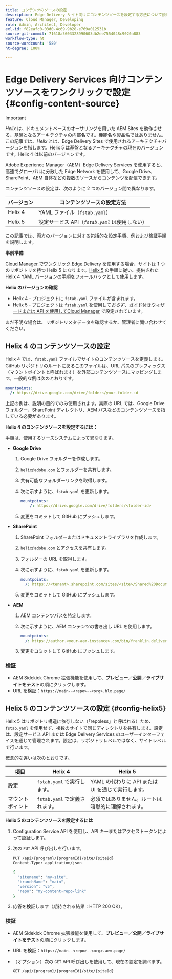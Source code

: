```yaml
---
title: コンテンツのソースの設定
description: Edge Delivery サイト向けにコンテンツソースを設定する方法について説明します。Helix 4 アーキテクチャで「fstab.yaml」を使用するか、Helix 5 アーキテクチャで Cloud Manager（または Configuration Service API）のガイド付きウィザードを使用します。
feature: Cloud Manager, Developing
role: Admin, Architect, Developer
exl-id: f82eafc0-03d0-4c69-9b28-e769a012531b
source-git-commit: 71618a5603328990603db2ee7554048c9020a883
workflow-type: ht
source-wordcount: '580'
ht-degree: 100%

---
```


# Edge Delivery Services 向けコンテンツソースをワンクリックで設定 {#config-content-source}

>[!IMPORTANT]
>
>*Helix* は、ドキュメントベースのオーサリングを用いた AEM Sites を動作させる、基盤となるアーキテクチャの内部名です。機能名や製品名ではありません。この記事では、*Helix* とは、Edge Delivery Sites で使用されるアーキテクチャバージョンを指します。Helix 5 は基盤となるアーキテクチャの現在のバージョンです。Helix 4 は以前のバージョンです。

Adobe Experience Manager（AEM）Edge Delivery Services を使用すると、高速でグローバルに分散した Edge Network を使用して、Google Drive、SharePoint、AEM 自体などの複数のソースからコンテンツを配信できます。

コンテンツソースの設定は、次のように 2 つのバージョン間で異なります。

| バージョン | コンテンツソースの設定方法 |
| --- | --- |
| Helix 4 | YAML ファイル（`fstab.yaml`） |
| Helix 5 | 設定サービス API（*`fstab.yaml`* は使用しない） |

この記事では、両方のバージョンに対する包括的な設定手順、例および検証手順を説明します。

**事前準備**

[Cloud Manager でワンクリック Edge Delivery](/help/implementing/cloud-manager/edge-delivery/create-edge-delivery-site.md##one-click-edge-delivery-site) を使用する場合、サイトは 1 つのリポジトリを持つ Helix 5 になります。[Helix 5](#config-helix5) の手順に従い、提供された Helix 4 YAML バージョンの手順をフォールバックとして使用します。

**Helix のバージョンの確認**

* Helix 4 - プロジェクトに `fstab.yaml` ファイルが含まれます。
* Helix 5 - プロジェクトは `fstab.yaml` を使用して&#x200B;*おらず*、[ガイド付きウィザードまたは API を使用してCloud Manager](/help/implementing/cloud-manager/edge-delivery/add-edge-delivery-site.md) で設定されています。

まだ不明な場合は、リポジトリメタデータを確認するか、管理者に問い合わせてください。

## Helix 4 のコンテンツソースの設定

Helix 4 では、`fstab.yaml` ファイルでサイトのコンテンツソースを定義します。GitHub リポジトリのルートにあるこのファイルは、URL パスのプレフィックス（マウントポイントと呼ばれます）を外部コンテンツソースにマッピングします。一般的な例は次のとおりです。

```yaml
mountpoints:
  /: https://drive.google.com/drive/folders/your-folder-id
```

上記の例は、説明の目的でのみ使用されます。実際の URL では、Google Drive フォルダー、SharePoint ディレクトリ、AEM パスなどのコンテンツソースを指している必要があります。

**Helix 4 のコンテンツソースを設定するには：**

手順は、使用するソースシステムによって異なります。

* **Google Drive**

   1. Google Drive フォルダーを作成します。
   1. `helix@adobe.com` とフォルダーを共有します。
   1. 共有可能なフォルダーリンクを取得します。
   1. 次に示すように、`fstab.yaml` を更新します。

      ```yaml
      mountpoints: 
          /: https://drive.google.com/drive/folders/<folder-id>
      ```

   1. 変更をコミットして GitHub にプッシュします。

* **SharePoint**

   1. SharePoint フォルダーまたはドキュメントライブラリを作成します。
   1. `helix@adobe.com` とアクセスを共有します。
   1. フォルダーの URL を取得します。
   1. 次に示すように、`fstab.yaml` を更新します。

      ```yaml
      mountpoints:
        /: https://<tenant>.sharepoint.com/sites/<site>/Shared%20Documents/<folder>
      ```

   1. 変更をコミットして GitHub にプッシュします。

* **AEM**

   1. AEM コンテンツパスを特定します。
   1. 次に示すように、AEM コンテンツの書き出し URL を使用します。

      ```yaml
      mountpoints:
        /: https://author.<your-aem-instance>.com/bin/franklin.delivery/<org>/<repo>/main
      ```

   1. 変更をコミットして GitHub にプッシュします。

### 検証

* AEM Sidekick Chrome 拡張機能を使用して、**プレビュー**／**公開**／**ライブサイトをテスト**&#x200B;の順にクリックします。
* URL を検証：`https://main--<repo>--<org>.hlx.page/`

## Helix 5 のコンテンツソースの設定 {#config-helix5}

Helix 5 はリポジトリ構造に依存しない（「repoless」と呼ばれる）ため、`fstab.yaml` を使用せず、複数のサイトで同じディレクトリを共有します。設定は、設定サービス API または Edge Delivery Services のユーザーインターフェイスを通じて管理されます。設定は、リポジトリレベルではなく、サイトレベルで行います。

概念的な違いは次のとおりです。

| 項目 | Helix 4 | Helix 5 |
| --- | --- | --- |
| 設定 | `fstab.yaml` で実行します。 | YAML の代わりに API または UI を通じて実行します。 |
| マウントポイント | `fstab.yaml` で定義されます。 | 必須ではありません。ルートは暗黙的に理解されます。 |

**Helix 5 のコンテンツソースを設定するには**

1. Configuration Service API を使用し、API キーまたはアクセストークンによって認証します。
1. 次の `PUT` API 呼び出しを行います。

   ```bash {.line-numbering}
   PUT /api/{program}/{programId}/site/{siteId}
   Content-Type: application/json
   
   {
     "sitename": "my-site",
     "branchName": "main",
     "version": "v5",
     "repo": "my-content-repo-link"
   }
   ```

1. 応答を検証します（期待される結果：HTTP 200 OK）。

### 検証

* AEM Sidekick Chrome 拡張機能を使用して、**プレビュー**／**公開**／**ライブサイトをテスト**&#x200B;の順にクリックします。
* URL を検証：`https://main--<repo>--<org>.aem.page/`
* （オプション）次の `GET` API 呼び出しを使用して、現在の設定を調べます。

  ```bash
  GET /api/{program}/{programId}/site/{siteId}
  ```
